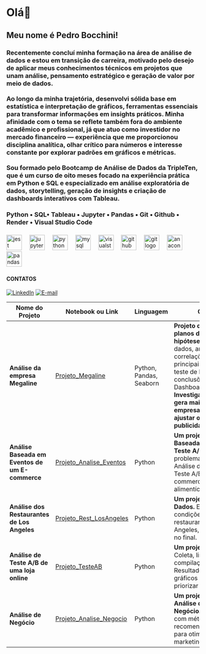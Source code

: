 <h1 align="left">Olá👋</h1>

###

<h2 align="left">Meu nome é Pedro Bocchini!</h2>

###

<h3 align="left">Recentemente concluí minha formação na área de análise de dados e estou em transição de carreira, motivado pelo desejo de aplicar meus conhecimentos técnicos em projetos que unam análise, pensamento estratégico e geração de valor por meio de dados.<br><br>Ao longo da minha trajetória, desenvolvi sólida base em estatística  e interpretação de gráficos, ferramentas essenciais para transformar informações em insights práticos. Minha afinidade com o tema se reflete também fora do ambiente acadêmico e profissional, já que atuo como investidor no mercado financeiro — experiência que me proporcionou disciplina analítica, olhar crítico para números e interesse constante por explorar padrões em gráficos e métricas.<br><br>Sou formado pelo Bootcamp de Análise de Dados da TripleTen, que é um curso de oito meses focado na experiência prática em Python e SQL e especializado em análise exploratória de dados, storytelling, geração de insights e criação de dashboards interativos com Tableau.</h3>

###

<h3 align="left">Python • SQL• Tableau • Jupyter • Pandas • Git • Github • Render • Visual Studio Code</h3>

###

<div align="left">
  <img src="https://cdn.jsdelivr.net/gh/devicons/devicon/icons/jest/jest-plain.svg" height="40" alt="jest logo"  />
  <img width="12" />
  <img src="https://cdn.jsdelivr.net/gh/devicons/devicon/icons/jupyter/jupyter-original.svg" height="40" alt="jupyter logo"  />
  <img width="12" />
  <img src="https://cdn.jsdelivr.net/gh/devicons/devicon/icons/python/python-original.svg" height="40" alt="python logo"  />
  <img width="12" />
  <img src="https://cdn.jsdelivr.net/gh/devicons/devicon/icons/mysql/mysql-original.svg" height="40" alt="mysql logo"  />
  <img width="12" />
  <img src="https://cdn.jsdelivr.net/gh/devicons/devicon/icons/visualstudio/visualstudio-plain.svg" height="40" alt="visualstudio logo"  />
  <img width="12" />
  <img src="https://cdn.jsdelivr.net/gh/devicons/devicon/icons/github/github-original.svg" height="40" alt="github logo"  />
  <img width="12" />
  <img src="https://cdn.jsdelivr.net/gh/devicons/devicon/icons/git/git-original.svg" height="40" alt="git logo"  />
  <img width="12" />
  <img src="https://cdn.jsdelivr.net/gh/devicons/devicon/icons/anaconda/anaconda-original.svg" height="40" alt="anaconda logo"  />
  <img width="12" />
  <img src="https://cdn.jsdelivr.net/gh/devicons/devicon/icons/pandas/pandas-original.svg" height="40" alt="pandas logo"  />
</div>

###

<h4 align="left">CONTATOS</h4>

[![LinkedIn](https://img.shields.io/badge/LinkedIn-blue?logo=linkedin&logoColor=white)](https://www.linkedin.com/in/pedrobocchini/)
[![E-mail](https://img.shields.io/badge/Email-red?logo=gmail&logoColor=white)](mailto:pedro.bocchini@hotmail.com)

| Nome do Projeto | Notebook ou Link | Linguagem | Observação |
|-----------------|------------------|-----------|------------|
| **Análise da empresa Megaline** | [Projeto_Megaline](https://github.com/pedrob0892/megaline-incomes-analysis) | Python, Pandas, Seaborn | **Projeto de comparação de planos de celular e teste de hipóteses.** Tratamento de dados, análise exploratória, correlações e insights principais com gráficos, teste de hipóteses e conclusões/recomendações. Dashboard Interativo. **Investigar qual dos planos gera mais receita para a empresa, com o objetivo de ajustar o orçamento de publicidade**. |
| **Análise Baseada em Eventos de um E-commerce** | [Projeto_Analise_Eventos](link_do_repositorio_ou_notebook) | Python | **Um projeto com Análise Baseada em Eventos e Teste A/B.** Definição do problema, tratamento, EDA, Análise de Funil de Vendas e Teste A/B em um e-commerce de produtos alimentícios. |
| **Análise dos Restaurantes de Los Angeles** | [Projeto_Rest_LosAngeles](link_do_repositorio_ou_notebook) | Python | **Um projeto de Análise de Dados.** EDA e Análise das condições de mercado de restaurantes em Los Angeles, com apresentação no final. |
| **Análise de Teste A/B de uma loja online** | [Projeto_TesteAB](link_do_repositorio_ou_notebook) | Python | **Um projeto com Teste A/B.** Coleta, limpeza de dados, compilação de hipóteses. Resultados visualizados com gráficos e análise para priorizar implementações. |
| **Análise de Negócio** | [Projeto_Analise_Negocio](link_do_repositorio_ou_notebook) | Python | **Um projeto completo de Análise de Dados e de Negócio.** EDA, conclusões com métodos estatísticos e recomendações de negócio para otimizar ações de marketing. | 

###
